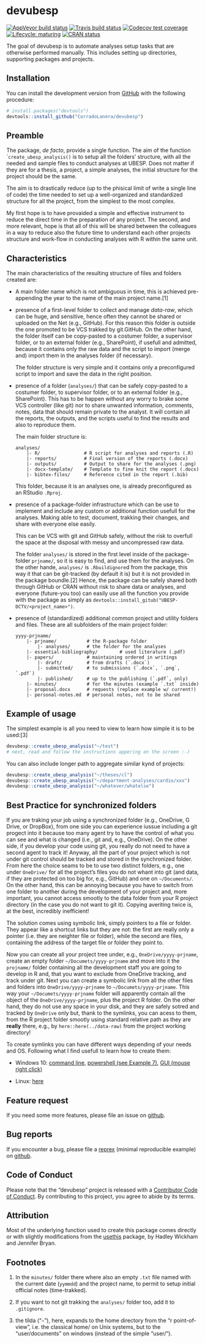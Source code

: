 
<!-- README.md is generated from README.Rmd. Please edit that file -->

# devubesp

<!-- badges: start -->

[![AppVeyor build
status](https://ci.appveyor.com/api/projects/status/github/CorradoLanera/devubesp?branch=master&svg=true)](https://ci.appveyor.com/project/CorradoLanera/devubesp)
[![Travis build
status](https://travis-ci.org/CorradoLanera/devubesp.svg?branch=master)](https://travis-ci.org/CorradoLanera/devubesp)
[![Codecov test
coverage](https://codecov.io/gh/CorradoLanera/devubesp/branch/master/graph/badge.svg)](https://codecov.io/gh/CorradoLanera/devubesp?branch=master)
[![Lifecycle:
maturing](https://img.shields.io/badge/lifecycle-maturing-blue.svg)](https://www.tidyverse.org/lifecycle/#maturing)
[![CRAN
status](https://www.r-pkg.org/badges/version/devubesp)](https://cran.r-project.org/package=devubesp)
<!-- badges: end -->

The goal of devubesp is to automate analyses setup tasks that are
otherwise performed manually. This includes setting up directories,
supporting packages and projects.

## Installation

You can install the development version from
[GitHub](https://github.com/) with the following procedure:

``` r
# install.packages("devtools")
devtools::install_github("CorradoLanera/devubesp")
```

## Preamble

The package, *de facto*, provide a single function. The aim of the
function \``create_ubesp_analysis()` is to setup all the folders’
structure, with all the needed and sample files to conduct analyses at
UBESP. Does not matter if they are for a thesis, a project, a simple
analyses, the initial structure for the project should be the same.

The aim is to drastically reduce (up to the phisical limit of write a
single line of code) the time needed to set up a well-organized and
standardized structure for all the project, from the simplest to the
most complex.

My first hope is to have provaided a simple and effective instrument to
reduce the direct time in the preparation of any project. The second,
and more relevant, hope is that all of this will be shared between the
colleagues in a way to reduce also the future time to understand each
other projects structure and work-flow in conducting analyses with R
within the same unit.

## Characteristics

The main characteristics of the resulting structure of files and folders
created are:

  - A main folder name which is not ambiguous in time, this is achieved
    pre-appending the year to the name of the main project name.\[1\]

  - presence of a first-level folder to collect and manage *data-raw*,
    which can be huge, and sensitive, hence often they cannot be shared
    or uploaded on the Net (e.g., GitHub). For this reason this folder
    is outside the one promoted to be VCS trakked by git.GitHub. On the
    other hand, the folder itself can be copy-pasted to a costumer
    folder, a supervisor folder, or to an external folder (e.g.,
    SharePoint), if usefull and admitted, because it contains only the
    raw data and the script to import (merge and) import them in the
    analyses folder (if necessary).
    
    The folder structure is very simple and it contains only a
    preconfigured script to import and save the data in the right
    position.

  - presence of a folder (`analyses/`) that can be safely copy-pasted to
    a costumer folder, to supervisor folder, or to an external folder
    (e.g., SharePoint). This has to be happen without any worry to brake
    some VCS controller (like git) nor to share unwanted information,
    comments, notes, data that should remain private to the analyst. It
    will contain all the reports, the outputs, and the scripts useful to
    find the results and also to reproduce them.
    
    The main folder structure is:
    
        analyses/
            |- R/                # R script for analyses and reports (.R)
            |- reports/          # Final version of the reports (.docx)
            |- outputs/          # Output to share for the analyses (.png)
            |- docx-template/    # Template to fine knit the report (.docx) 
            |- bibtex-files/     # Reference cited in the report (.bib)
    
    This folder, because it is an analyses one, is already preconfigured
    as an RStudio `.Rproj`.

  - presence of a package-folder infrastructure which can be use to
    implement and include any custom or additional function usefull for
    the analyses. Making able to test, document, trakking their changes,
    and share with everyone else easily.
    
    This can be VCS with git and GitHub safely, without the risk to
    overfull the space at the disposal with messy and uncompressed raw
    data.
    
    The folder `analyses/` is stored in the first level inside of the
    package-folder `prjname/`, so it is easy to find, and use them for
    the analyses. On the other hande, `analyses/` is `.Rbuildignore`d
    from the package, this way it that can be git-tracked (by default it
    is) but it is not provided in the package boundle.\[2\] Hence, the
    package can be safely shared both through GitHub or CRAN without
    risk to share data or analyses, and everyone (future-you too) can
    easily use all the function you provide with the package as simply
    as `devtools::install_gitub("UBESP-DCTV/<project_name>")`.

  - presence of (standardized) additional common project and utility
    folders and files. These are all subfolders of the main project
    folder:
    
        yyyy-prjname/
            |- prjname/           # the R-package folder
                |- analyses/      # the folder for the analyses
            |- essential-bibliography/        # used literature (.pdf) 
            |- papers/            # maintaining ordered in writings
                |- draft/         # from drafts (`.docx`) 
                |- submitted/     # to submissions (`.docx`, `.png`, `.pdf`)
                |- published/     # up to the publishing (`.pdf`, only)
            |- minutes/           # for the minutes (example `.txt` inside)
            |- proposal.docx      # requests (replace example w/ current!)
            |- personal-notes.md  # personal notes, not to be shared 

## Example of usage

The simplest example is all you need to view to learn how simple it is
to be used:\[3\]

``` r
devubesp::create_ubesp_analysis("~/test")
# next, read and follow the instructions appering on the screen :-)
```

You can also include longer path to aggregate similar kynd of projects:

``` r
devubesp::create_ubesp_analysis("~/theses/cl")
devubesp::create_ubesp_analysis("~/department-analyses/cardio/xxx")
devubesp::create_ubesp_analysis("~/whatever/whatelse")
```

## Best Practice for synchronized folders

If you are traking your job using a synchronized folder (e.g., OneDrive,
G Drive, or DropBox), from one side you can experience iussue including
a git progect into it because too many agent try to have the control of
what you can see and what is changed (i.e., git and, e.g., OneDrive). On
the other side, if you develop your code using git, you really do not
need to have a second agent to track it\! Anyway, all the part of your
project which is not under git control should be tracked and stored in
the synchronized folder. From here the choice seams to be to use two
distinct folders, e.g., one under `OneDrive/` for all the project’s
files you do not whant into git (and data, if they are protected on too
big for, e.g., GitHub) and one on `~/Documents/`. On the other hand,
this can be annoying because you have to switch from one folder to
another during the development of your project and, more important, you
cannot access smootly to the data folder from your R project directory
(in the case you do not want to git it). Copying averiting twice is, at
the best, incredibly inefficient\!

The solution comes using symbolic link, simply pointers to a file or
folder. They appear like a shortcut links but they are not: the first
are really only a pointer (i.e. they are neighter file or folder), while
the second are files, containing the address of the target file or
folder they point to.

Now you can create all your project tree under, e.g.,
`OneDrive/yyyy-prjname`, create an empty folder
`~/Documets/yyyy-prjname` and move into it the `projname/` folder
containing all the development staff you are going to develop in R and,
that you want to exclude from OneDrive tracking, and track under git.
Next you can create a symbolic link from all the other files and folders
into `OneDrive/yyyy-prjname` to `~/Documets/yyyy-prjname`. This way your
`~/Documets/yyyy-prjname` folder will apparently contain all the object
of the `OneDrive/yyyy-prjname`, plus the project R folder. On the other
hand, they do not use any space in your disk, and they are safely sotred
and tracked by `OneDrive` only but, thank to the symlinks, you can acess
to them, from the R project folder smootly using standard relative path
as they are **really** there, e.g., by `here::here(../data-raw)` from
the project working directory\!

To create symlinks you can have different ways depending of your needs
and OS. Following what I find usefull to learn how to create them:

  - Windows 10: [command
    line](https://docs.microsoft.com/en-us/windows-server/administration/windows-commands/mklink),
    [powershell (see
    Example 7)](https://docs.microsoft.com/en-us/powershell/module/microsoft.powershell.management/new-item?view=powershell-7),
    [GUI (mouse right
    click)](https://schinagl.priv.at/nt/hardlinkshellext/linkshellextension.html)

  - Linux:
    [here](https://www.howtogeek.com/287014/how-to-create-and-use-symbolic-links-aka-symlinks-on-linux/)

## Feature request

If you need some more features, please file an issue on
[github](https://github.com/CorradoLanera/devubesp/issues).

## Bug reports

If you encounter a bug, please file a
[reprex](https://github.com/tidyverse/reprex) (minimal reproducible
example) on [github](https://github.com/CorradoLanera/devubesp/issues).

## Code of Conduct

Please note that the “devubesp” project is released with a [Contributor
Code of Conduct](.github/CODE_OF_CONDUCT.md). By contributing to this
project, you agree to abide by its terms.

## Attribution

Most of the underlying function used to create this package comes
directly or with slightly modifications from the
[usethis](https://github.com/r-lib/usethis) package, by Hadley Wickham
and Jennifer Bryan.

## Footnotes

1.  In the `minutes/` folder there where also an empty `.txt` file named
    with the current date (`yymmdd`) and the project name, to permit to
    setup initial official notes (time-trakked).

2.  If you want to not git trakking the `analyses/` folder too, add it
    to `.gitignore`.

3.  the tilda (“`~`”), here, expands to the home directory from the “r
    point-of-view”, i.e. the classical home/ on Unix systems, but to the
    “user/documents” on windows (instead of the simple “user/”).
